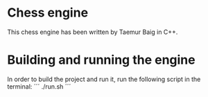 # Chess engine
This chess engine has been written by Taemur Baig in C++.

# Building and running the engine
In order to build the project and run it, run the following script in the terminal:
´´´
./run.sh
´´´
